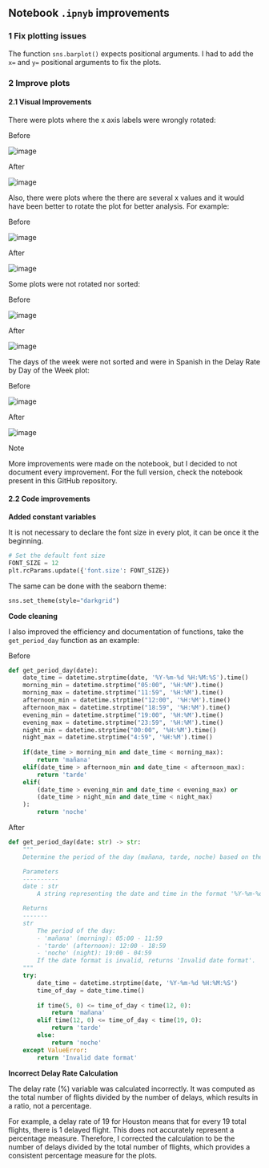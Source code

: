 

## Notebook `.ipnyb` improvements

### 1 Fix plotting issues

The function `sns.barplot()` expects positional arguments. I had to add the `x=` and `y=` positional arguments to fix the plots.

### 2 Improve plots

#### 2.1 Visual Improvements

There were plots where the x axis labels were wrongly rotated:

Before

![image](/docs/images/not_rotated_xlabels.png)

After

![image](/docs/images/rotated_xlabels.png)

Also, there were plots where the there are several x values and it would have been better to rotate the plot for better analysis. For example:

Before

![image](/docs/images/not_rotated_plot.png)

After

![image](/docs/images/rotated_plot.png)

Some plots were not rotated nor sorted:

Before

![image](/docs/images/missing_sorting.png)

After

![image](/docs/images/sorted.png)

The days of the week were not sorted and were in Spanish in the Delay Rate by Day of the Week plot:

Before

![image](/docs/images/days_not_sorted.png)


After

![image](/docs/images/days_sorted.png)

> [!NOTE] 
> More improvements were made on the notebook, but I decided to not document every improvement. For the full version, check the notebook present in this GitHub repository.

#### 2.2 Code improvements

**Added constant variables**

It is not necessary to declare the font size in every plot, it can be once it the beginning.

```python
# Set the default font size
FONT_SIZE = 12
plt.rcParams.update({'font.size': FONT_SIZE})
```

The same can be done with the seaborn theme:

```python
sns.set_theme(style="darkgrid")
```

**Code cleaning**

I also improved the efficiency and documentation of functions, take the `get_period_day` function as an example:

Before

```python
def get_period_day(date):
    date_time = datetime.strptime(date, '%Y-%m-%d %H:%M:%S').time()
    morning_min = datetime.strptime("05:00", '%H:%M').time()
    morning_max = datetime.strptime("11:59", '%H:%M').time()
    afternoon_min = datetime.strptime("12:00", '%H:%M').time()
    afternoon_max = datetime.strptime("18:59", '%H:%M').time()
    evening_min = datetime.strptime("19:00", '%H:%M').time()
    evening_max = datetime.strptime("23:59", '%H:%M').time()
    night_min = datetime.strptime("00:00", '%H:%M').time()
    night_max = datetime.strptime("4:59", '%H:%M').time()
    
    if(date_time > morning_min and date_time < morning_max):
        return 'mañana'
    elif(date_time > afternoon_min and date_time < afternoon_max):
        return 'tarde'
    elif(
        (date_time > evening_min and date_time < evening_max) or
        (date_time > night_min and date_time < night_max)
    ):
        return 'noche'
```

After

```python
def get_period_day(date: str) -> str:
    """
    Determine the period of the day (mañana, tarde, noche) based on the provided datetime string.

    Parameters
    ----------
    date : str
        A string representing the date and time in the format '%Y-%m-%d %H:%M:%S'.

    Returns
    -------
    str
        The period of the day:
        - 'mañana' (morning): 05:00 - 11:59
        - 'tarde' (afternoon): 12:00 - 18:59
        - 'noche' (night): 19:00 - 04:59
        If the date format is invalid, returns 'Invalid date format'.
    """
    try:
        date_time = datetime.strptime(date, '%Y-%m-%d %H:%M:%S')
        time_of_day = date_time.time()
        
        if time(5, 0) <= time_of_day < time(12, 0):
            return 'mañana'
        elif time(12, 0) <= time_of_day < time(19, 0):
            return 'tarde'
        else:
            return 'noche'
    except ValueError:
        return 'Invalid date format'
```

**Incorrect Delay Rate Calculation**


The delay rate (%) variable was calculated incorrectly. It was computed as the total number of flights divided by the number of delays, which results in a ratio, not a percentage.

For example, a delay rate of 19 for Houston means that for every 19 total flights, there is 1 delayed flight. This does not accurately represent a percentage measure. Therefore, I corrected the calculation to be the number of delays divided by the total number of flights, which provides a consistent percentage measure for the plots.